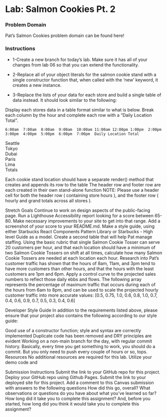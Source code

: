 # Lab: Salmon Cookies Pt. 2
### Problem Domain
Pat’s Salmon Cookies problem domain can be found here!

### Instructions
- 1-Create a new branch for today’s lab. Make sure it has all of your changes from lab 06 so that you can extend the functionality.

- 2-Replace all of your object literals for the salmon cookie stand with a single constructor function that, when called with the ‘new’ keyword, it creates a new instance.

- 3-Replace the lists of your data for each store and build a single table of data instead. It should look similar to the following:

Display each stores data in a table format similar to what is below. Break each column by the hour and complete each row with a “Daily Location Total”.

 	6:00am	7:00am	8:00am	9:00am	10:00am	11:00am	12:00pm	1:00pm	2:00pm	3:00pm	4:00pm	5:00pm	6:00pm	7:00pm	Daily Location Total
Seattle	 	 	 	 	 	 	 	 	 	 	 	 	 	 	 
Tokyo	 	 	 	 	 	 	 	 	 	 	 	 	 	 	 
Dubai	 	 	 	 	 	 	 	 	 	 	 	 	 	 	 
Paris	 	 	 	 	 	 	 	 	 	 	 	 	 	 	 
Lima	 	 	 	 	 	 	 	 	 	 	 	 	 	 	 
Totals	 	 	 	 	 	 	 	 	 	 	 	 	 	 	 

Each cookie stand location should have a separate render() method that creates and appends its row to the table
The header row and footer row are each created in their own stand-alone function
NOTE: Please use a header cell for both the header row ( containing store hours ), and the footer row ( hourly and grand totals across all stores ).

Stretch Goals
Continue to work on design aspects of the public-facing page.
Run a Lighthouse Accessibility report looking for a score between 65-80. Make necessary improvements to your site to get into that range. Add a screenshot of your score to your README.md.
Make a style guide, using either Starbucks React Components Pattern Library or Starbucks - High level Guide as a model.
Create a second table that will help Pat manage staffing. Using the basic rubric that single Salmon Cookie Tosser can serve 20 customers per hour, and that each location should have a minimum of two Salmon Cookie Tossers on shift at all times, calculate how many Salmon Cookie Tossers are needed at each location each hour.
Research into Pat’s customer traffic has shown that the hours of 8am, 11am, and 3pm tend to have more customers than other hours, and that the hours with the least customers are 1pm and 6pm. Apply a control curve to the projected sales numbers to reflect those daily ebbs and flows. The following array represents the percentage of maximum traffic that occurs during each of the hours from 6am to 8pm, and can be used to scale the projected hourly customer traffic into more accurate values:
[0.5, 0.75, 1.0, 0.6, 0.8, 1.0, 0.7, 0.4, 0.6, 0.9, 0.7, 0.5, 0.3, 0.4, 0.6]

Developer Style Guide
In addition to the requirements listed above, please ensure that your project also contains the following according to our style guide:

Good use of a constructor function; style and syntax are correctly implemented
Duplicate code has been removed and DRY principles are evident
Working on a non-main branch for the day, with regular commit history. Basically, every time you get something to work, you should do a commit. But you only need to push every couple of hours or so, tops.
Resources
No additional resources are required for this lab. Utilize your demo code and

Submission Instructions
Submit the link to your GitHub repo for this project.
Deploy your GitHub repo using Github Pages. Submit the link to your deployed site for this project.
Add a comment to this Canvas submission with answers to the following questions
How did this go, overall?
What observations or questions do you have about what you’ve learned so far?
How long did it take you to complete this assignment? And, before you started, how long did you think it would take you to complete this assignment?
